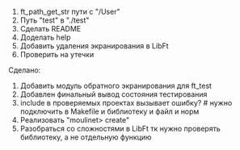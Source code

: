 1. ft_path_get_str пути с "/User"
2. Путь "test" в "./test"
3. Сделать README
4. Доделать help
5. Добавить удаления экранирования в LibFt
6. Проверить на утечки

Сделано:
1. Добавить модуль обратного экранирования для ft_test
2. Добавлен финальный вывод состояния тестирования
3. include в проверяемых проектах вызывает ошибку? # нужно подключить в Makefile и библиотеку и файл и норм
4. Реализовать "moulinet> create"
5. Разобраться со сложностями в LibFt тк нужно проверять библиотеку, а не отдельную функцию